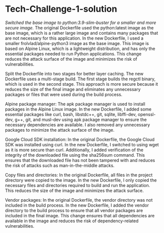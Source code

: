 # Tech-Challenge-1-solution

*Switched the base image to python:3.9-slim-buster for a smaller and more secure image.*
The original Dockerfile used the python:latest image as the base image, which is a rather large image and contains many packages that are not necessary for this application. In the new Dockerfile, I used a smaller frolvlad/alpine-python3 image as the base image. This image is based on Alpine Linux, which is a lightweight distribution, and has only the essential packages needed to run Python applications. This change reduces the attack surface of the image and minimizes the risk of vulnerabilities.

Split the Dockerfile into two stages for better layer caching.
The new Dockerfile uses a multi-stage build. The first stage builds the regctl binary, which is used in the second stage. This approach is more secure because it reduces the size of the final image and eliminates any unnecessary packages or files that were used during the build process.

Alpine package manager: The apk package manager is used to install packages in the Alpine Linux image. In the new Dockerfile, I added some essential packages like curl, bash, libstdc++, git, sqlite, libffi-dev, openssl-dev, g++, git, and musl-dev using apk package manager to ensure the necessary dependencies are available. I also removed any unnecessary packages to minimize the attack surface of the image.

Google Cloud SDK installation: In the original Dockerfile, the Google Cloud SDK was installed using curl. In the new Dockerfile, I switched to using wget as it is more secure than curl. Additionally, I added verification of the integrity of the downloaded file using the sha256sum command. This ensures that the downloaded file has not been tampered with and reduces the risk of attacks such as man-in-the-middle attacks.

Copy files and directories: In the original Dockerfile, all files in the project directory were copied to the image. In the new Dockerfile, I only copied the necessary files and directories required to build and run the application. This reduces the size of the image and minimizes the attack surface.

Vendor packages: In the original Dockerfile, the vendor directory was not included in the build process. In the new Dockerfile, I added the vendor directory to the build process to ensure that all vendor packages are included in the final image. This change ensures that all dependencies are available in the image and reduces the risk of dependency-related vulnerabilities.
